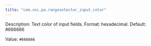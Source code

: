 ```yaml
---
title: "com.snc.pa.rangeselector_input_color"
---
```


Description: Text color of input fields. Format: hexadecimal. Default: #666666

Value: `#666666`